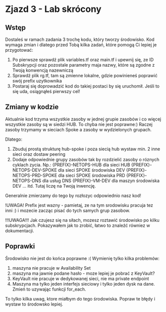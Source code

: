 # Zjazd 3 - Lab skrócony

## Wstęp
Dostaleś w ramach zadania 3 trochę kodu, który tworzy środowisko.
Kod wymaga zmian i dlatego przed Tobą kilka zadań, które pomogą Ci lepiej je przygotować:
1) Po pierwsze sprawdź plik variables.tf oraz main.tf i upewnij się, ze ID Subskrypcji oraz pozostale parametry maja nazwy, które są zgodne z Twoją konwencją nazewniczą
2) Sprawdź plik rg.tf, tam są zmienne lokalne, gdzie powinieneś poprawić swój prefix uzytkownika
3) Postaraj się doprowadzić kod do takiej postaci by się uruchomił. Jeśli to się uda, osiągnąłeś pierwszy cel!

## Zmiany w kodzie
Aktualnie kod trzyma wszystkie zasoby w jednej grupie zasobów i co więcej wszystkie zasoby są w siedzi HUB. To chyba nie jest poprawne:) Raczej zasoby trzymamy w sieciach Spoke a zasoby w wydzielonych grupach.

Dlatego:
1) Zbuduj prostą strukturę hub-spoke i poza siecią hub wystaw min. 2 inne sieci oraz dostaw peering
2) Dodaje odpowiednie grupy zasobów tak by rozdzielić zasoby o róznych cyklach zycia. Np.:
{PREFIX}-NETOPS-HUB dla sieci HUB
{PREFIX}-NETOPS-DEV-SPOKE dla sieci SPOKE środowiska DEV
{PREFIX}-NETOPS-PRD-SPOKE dla sieci SPOKE środowiska PRD
{PREFIX}-NETOPS-DNS dla usług DNS
{PREFIX}-VM-DEV dla maszyn środowiska DEV
... itd. Tutaj liczę na Twoją inwencję.

Generalnie zmierzamy do tego by rozłozyc odpowiednio nasz kod!

!UWAGA! Prefix jest wazny - pamietaj, ze na tym srodowisku pracuja tez inni :) i mozecie zacząc pisać do tych samych grup zasobow.

!!!UWAGA!!! Jak czujesz się na siłach, mozesz roztawić środowisko po kilku subskrypcjach. Pokazywałem jak to zrobić, łatwo to znaleźć równiez w dokumentacji.

## Poprawki
Środowisko nie jest do końca poprawne :(
Wymienię tylko kilka problemów:
1) maszyna nie pracuje w Availability Set 
2) maszyna ma jawnie podane hasło - moze lepiej je pobrać z KeyVault?
3) KeyVault nie pracuje w dedykowanej sieci, nie ma private endpoint
4) Maszyna ma tylko jeden interfejs sieciowy i tylko jeden dysk na dane. Zmień to uzywając funkcji for_each.

To tylko kilka uwag, ktore miałbym do tego środowiska. Popraw te błędy i wystaw to środowsko lepiej.